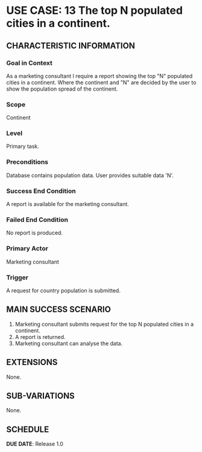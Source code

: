 # USE CASE: 13 The top N populated cities in a continent.

## CHARACTERISTIC INFORMATION

### Goal in Context

As a marketing consultant I require a report showing the top "N" populated cities in a continent. Where the continent and "N" are decided by the user to show the population spread of the continent.

### Scope

Continent

### Level

Primary task.

### Preconditions

Database contains population data.
User provides suitable data 'N'.

### Success End Condition

A report is available for the marketing consultant.

### Failed End Condition

No report is produced.

### Primary Actor

Marketing consultant

### Trigger

A request for country population is submitted.

## MAIN SUCCESS SCENARIO

1. Marketing consultant submits request for the top N populated cities in a continent.
2. A report is returned.
3. Marketing consultant can analyse the data.

## EXTENSIONS

None.

## SUB-VARIATIONS

None.

## SCHEDULE

**DUE DATE**: Release 1.0